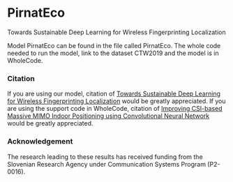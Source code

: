 # PirnatEco
Towards Sustainable Deep Learning for Wireless Fingerprinting Localization

Model PirnatEco can be found in the file called PirnatEco. The whole code needed to run the model, link to the dataset CTW2019 and the model is in WholeCode.

### Citation

If you are using our model, citation of [Towards Sustainable Deep Learning for Wireless Fingerprinting Localization](http://arxiv.org/abs/2201.09071) would be greatly appreciated.
If you are using the support code in WholeCode, citation of [Improving CSI-based Massive MIMO Indoor Positioning using Convolutional Neural Network](https://arxiv.org/abs/2102.03130) would be greatly appreciated.

### Acknowledgement

The research leading to these results has received funding from the Slovenian Research Agency under Communication Systems Program (P2-0016).
